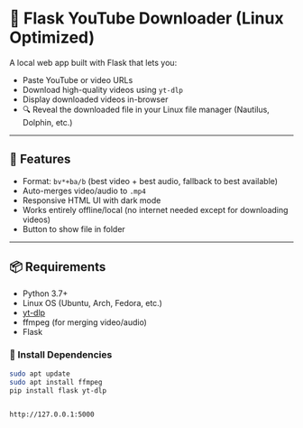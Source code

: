 # 🎥 Flask YouTube Downloader (Linux Optimized)

A local web app built with Flask that lets you:

- Paste YouTube or video URLs
- Download high-quality videos using `yt-dlp`
- Display downloaded videos in-browser
- 🔍 Reveal the downloaded file in your Linux file manager (Nautilus, Dolphin, etc.)

---

## 🚀 Features

- Format: `bv*+ba/b` (best video + best audio, fallback to best available)
- Auto-merges video/audio to `.mp4`
- Responsive HTML UI with dark mode
- Works entirely offline/local (no internet needed except for downloading videos)
- Button to show file in folder

---

## 📦 Requirements

- Python 3.7+
- Linux OS (Ubuntu, Arch, Fedora, etc.)
- [yt-dlp](https://github.com/yt-dlp/yt-dlp)
- ffmpeg (for merging video/audio)
- Flask

### 🧰 Install Dependencies

```bash
sudo apt update
sudo apt install ffmpeg
pip install flask yt-dlp


http://127.0.0.1:5000
